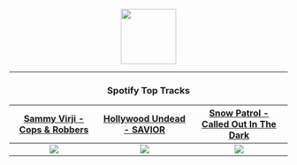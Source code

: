 <p align="center">
  <a href="https://www.tobiasmichael.de">
    <img src="https://tobiasmichael.de/assets/logo.gif" width="100" height="100"/>
  </a>
</p>

---

<h3 align="center">Spotify Top Tracks</h3>

[Sammy Virji - Cops & Robbers](https://open.spotify.com/track/5pa2ZyJ3dIEmxRDW74msQi)|[Hollywood Undead - SAVIOR](https://open.spotify.com/track/2vzJUdxQx6cp9VbtqkjPm7)|[Snow Patrol - Called Out In The Dark](https://open.spotify.com/track/4UrmmXStaqiT5sSC7QO6HK)
:---:|:----:|:----:
<img src="https://i.scdn.co/image/ab67616d00001e02d2877b73fac2b3f1a19f1375"/>|<img src="https://i.scdn.co/image/ab67616d00001e02807d7f425d68eb7d94493f93"/>|<img src="https://i.scdn.co/image/ab67616d00001e021580fe8779d8b622df5b932c"/>
